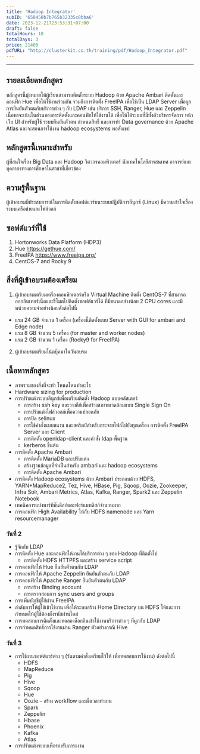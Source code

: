 ```yaml
---
title: 'Hadoop Integrator'
subID: '658458b7b765b32335c8bba6' 
date: 2023-12-21T23:53:31+07:00
draft: false
totalHours: 18
totalDays: 3
price: 21400
pdfURL: "http://clusterkit.co.th/training/pdf/Hadoop_Integrator.pdf"
---
```

---

## รายละเอียดหลักสูตร

หลักสูตรนี้มุ่งหมายให้ผู้เรียนสามารถติดตั้งระบบ Hadoop ด้วย Apache Ambari ติดตั้งและคอนฟิก Hue เพื่อให้ใช้งานร่วมกัน รวมถึงการติดตั้ง FreeIPA เพื่อใช้เป็น LDAP Server เพื่อผูกการยืนยันตัวตนกับบริการต่าง ๆ กับ LDAP เช่น บริการ SSH, Ranger, Hue และ Zeppelin เนื้อหาจะเน้นในส่วนของการติดตั้งและคอนฟิกให้ใช้งานได้ เพื่อให้ได้ระบบที่มีทั้งตัวบริหารจัดการ หน้าเว็บ UI สำหรับผู้ใช้ ระบบยืนยันตัวตน กำหนดสิทธิ์ และการทำ Data governance ด้วย Apache Atlas และจะสอนการใช้งาน hadoop ecosystems พอสังเขป

## หลักสูตรนี้เหมาะสำหรับ

ผู้ที่สนใจเรื่อง Big Data และ Hadoop วิศวกรคอมพิวเตอร์ นักเทคโนโลยีสารสนเทศ อาจารย์และบุคลากรทางการศึกษาในสาขาที่เกี่ยวข้อง

## ความรู้พื้นฐาน

ผู้เข้าอบรมมีประสบการณ์ในการติดตั้งซอฟต์แวร์บนระบบปฏิบัติการลีนุกซ์ (Linux) มีความเข้าใจเรื่องระบบเครือข่ายและไฟล์วอล์

## ซอฟต์แวร์ที่ใช้

1. Hortonworks Data Platform (HDP3)
2. Hue https://gethue.com/ 
3. FreeIPA https://www.freeipa.org/ 
4. CentOS-7 and Rocky 9

## สิ่งที่ผู้เข้าอบรมต้องเตรียม

1. ผู้เข้าอบรมเตรียมเครื่องคอมพิวเตอร์หรือ Virtual Machine ติดตั้ง CentOS-7 ที่สามารถออกอินเทอร์เน็ตและรีโมตไปติดตั้งซอฟต์แวร์ได้ ที่มีขนาดอย่างน้อย 2 CPU cores และมีหน่วยความจำอย่างน้อยดังต่อไปนี้ 
  - แรม 24 GB จำนวน 1 เครื่อง (เครื่องนี้ติดตั้งแบบ Server with GUI for ambari and Edge node) 
  - แรม   8 GB จำนวน 5 เครื่อง (for master and worker nodes)
  - แรม   2 GB จำนวน 1 เครื่อง (Rocky9 for FreeIPA)
2. ผู้เข้าอบรมเตรียมโน้ตบุ๊คมาในวันอบรม

## เนื้อหาหลักสูตร

- ภาพรวมของสิ่งที่จะทำ โหนดไหนทำอะไร
- Hardware sizing for production 
- การปรับแต่งระบบลีนุกซ์เพื่อเตรียมติดตั้ง Hadoop แบบคลัสเตอร์
  - การสร้าง ssh key และวางคีย์เพื่อสร้างสภาพแวดล้อมแบบ Single Sign On
  - การปรับแต่งไฟล์วอลล์เพื่อความปลอดภัย
  - การปิด selinux
  - การใช้คำสั่งแบบขนาน และสคริตป์สำหรับกระจายไฟล์ไปยังทุกเครื่อง
การติดตั้ง FreeIPA Server และ Client 
  - การติดตั้ง openldap-client และคำสั่ง ldap พื้นฐาน
  - kerberos ขึ้นต้น 
- การติดตั้ง Apache Ambari
  - การติดตั้ง MariaDB และปรับแต่ง 
  - สร้างฐานข้อมูลที่จำเป็นสำหรับ ambari และ hadoop ecosystems
  - การติดตั้ง Apache Ambari
- การติดตั้ง Hadoop ecosystems ด้วย Ambari ประกอบด้วย HDFS, YARN+MapReduce2, Tez, Hive, HBase, Pig, Sqoop, Oozie, Zookeeper, Infra Solr, Ambari Metrics, Atlas, Kafka, Ranger, Spark2 และ Zeppelin Notebook
- เทคนิคการแบ่งพาร์ทิชันดิสก์และฟอร์แมทดิสก์จำนวนมาก 
- การคอนฟิก High Availability ให้กับ HDFS namenode และ Yarn resourcemanager
      
### วันที่ 2
- รู้จักกับ LDAP 
- การติดตั้ง Hue และคอนฟิกให้งานได้บริการต่าง ๆ ของ Hadoop ที่ติดตั้งไป
  - การติดตั้ง HDFS HTTPFS และสร้าง service script
- การคอนฟิกให้ Hue ยืนยันตัวตนกับ LDAP
- การคอนฟิกให้ Apache Zeppelin ยืนยันตัวตนกับ LDAP
- การคอนฟิกให้ Apache Ranger ยืนยันตัวตนกับ LDAP 
  - การสร้าง Binding account 
  - การตรวจสอบการ sync users and groups 
- การเพิ่มบัญชีผู้ใช้ผ่าน FreeIPA
- ลำดับการให้ผู้ใช้เข้าใช้งาน เพื่อให้ระบบสร้าง Home Directory บน HDFS ให้และการกำหนดให้ผู้ใช้ต้องตั้งรหัสผ่านใหม่ 
- การทดสอบการติดตั้งและทดลองล็อกอินเข้าใช้งานบริการต่าง ๆ ที่ผูกกับ LDAP
- การกำหนดสิทธิ์การใช้งานผ่าน Ranger ตัวอย่างกรณี Hive

### วันที่ 3
- การใช้งานซอฟต์แวร์ต่าง ๆ (รันตามคำสั่งเตรียมไว้ให้ เพื่อทดสอบการใช้งาน) ดังต่อไปนี้ 
  - HDFS
  - MapReduce
  - Pig
  - Hive
  - Sqoop
  - Hue
  - Oozie – สร้าง workflow และตั้งเวลาทำงาน
  - Spark
  - Zeppelin
  - Hbase
  - Phoenix
  - Kafka
  - Atlas
- การปรับแต่งระบบเพื่อรองรับภาระงาน 